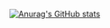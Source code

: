 [![Anurag's GitHub stats](https://github-readme-stats.vercel.app/api?username=Duderpast)](https://github.com/anuraghazra/github-readme-stats)
